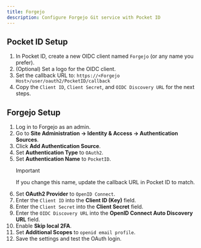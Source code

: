 ```yaml
---
title: Forgejo
description: Configure Forgejo Git service with Pocket ID
---
```


## Pocket ID Setup

1. In Pocket ID, create a new OIDC client named `Forgejo` (or any name you prefer).
2. (Optional) Set a logo for the OIDC client.
3. Set the callback URL to: `https://<Forgejo Host>/user/oauth2/PocketID/callback`
4. Copy the `Client ID`, `Client Secret`, and `OIDC Discovery URL` for the next steps.

## Forgejo Setup

1. Log in to Forgejo as an admin.
2. Go to **Site Administration → Identity & Access → Authentication Sources**.
3. Click **Add Authentication Source**.
4. Set **Authentication Type** to `OAuth2`.
5. Set **Authentication Name** to `PocketID`.
   > [!IMPORTANT]
   > If you change this name, update the callback URL in Pocket ID to match.
6. Set **OAuth2 Provider** to `OpenID Connect`.
7. Enter the `Client ID` into the **Client ID (Key)** field.
8. Enter the `Client Secret` into the **Client Secret** field.
9. Enter the `OIDC Discovery URL` into the **OpenID Connect Auto Discovery URL** field.
10. Enable **Skip local 2FA**.
11. Set **Additional Scopes** to `openid email profile`.
12. Save the settings and test the OAuth login.
